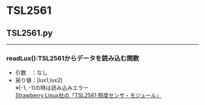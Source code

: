 # TSL2561
## TSL2561.py
---
### readLux():TSL2561からデータを読み込む関数   
- 引数　：なし  
- 戻り値：[lux1,lux2]  
※[-1, -1]の時は読み込みエラー  
[Strawberry Linux社の「TSL2561 照度センサ・モジュール」](https://strawberry-linux.com/catalog/items?code=12561)
